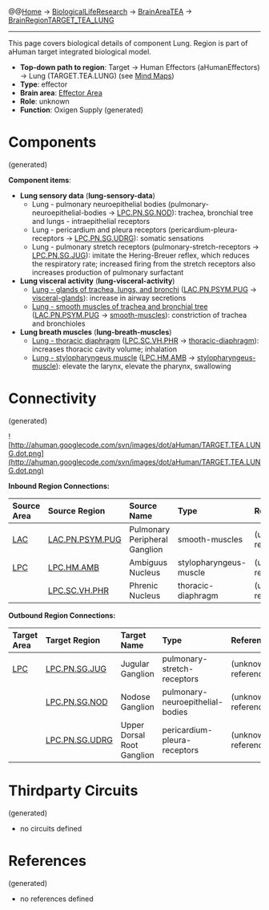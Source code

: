 @@[Home](Home.md) -> [BiologicalLifeResearch](BiologicalLifeResearch.md) -> [BrainAreaTEA](BrainAreaTEA.md) -> [BrainRegionTARGET\_TEA\_LUNG](BrainRegionTARGET_TEA_LUNG.md)

---


This page covers biological details of component Lung.
Region is part of aHuman target integrated biological model.

  * **Top-down path to region**: Target -> Human Effectors (aHumanEffectors) -> Lung (TARGET.TEA.LUNG) (see [Mind Maps](OverallMindMaps.md))
  * **Type**: effector
  * **Brain area**: [Effector Area](BrainAreaTEA.md)
  * **Role**: unknown
  * **Function**: Oxigen Supply
(generated)
# Components #
(generated)


**Component items**:
  * **Lung sensory data** (**lung-sensory-data**)
    * Lung - pulmonary neuroepithelial bodies (pulmonary-neuroepithelial-bodies -> [LPC.PN.SG.NOD](BrainRegionLPC_PN_SG_NOD.md)): trachea, bronchial tree and lungs - intraepithelial receptors
    * Lung - pericardium and pleura receptors (pericardium-pleura-receptors -> [LPC.PN.SG.UDRG](BrainRegionLPC_PN_SG_UDRG.md)): somatic sensations
    * Lung - pulmonary stretch receptors (pulmonary-stretch-receptors -> [LPC.PN.SG.JUG](BrainRegionLPC_PN_SG_JUG.md)): imitate the Hering-Breuer reflex, which reduces the respiratory rate; increased firing from the stretch receptors also increases production of pulmonary surfactant
  * **Lung visceral activity** (**lung-visceral-activity**)
    * [Lung - glands of trachea, lungs, and bronchi](http://education.yahoo.com/reference/gray/subjects/subject/237) ([LAC.PN.PSYM.PUG](BrainRegionLAC_PN_PSYM_PUG.md) -> [visceral-glands](HumanMusclesTorso.md)): increase in airway secretions
    * [Lung - smooth muscles of trachea and bronchial tree](http://en.wikipedia.org/wiki/Bronchus) ([LAC.PN.PSYM.PUG](BrainRegionLAC_PN_PSYM_PUG.md) -> [smooth-muscles](HumanMusclesTorso.md)): constriction of trachea and bronchioles
  * **Lung breath muscles** (**lung-breath-muscles**)
    * [Lung - thoracic diaphragm](http://en.wikipedia.org/wiki/Semispinalis_dorsi) ([LPC.SC.VH.PHR](BrainRegionLPC_SC_VH_PHR.md) -> [thoracic-diaphragm](HumanMusclesTorso.md)): increases thoracic cavity volume; inhalation
    * [Lung - stylopharyngeus muscle](http://en.wikipedia.org/wiki/Stylopharyngeus_muscle) ([LPC.HM.AMB](BrainRegionLPC_HM_AMB.md) -> [stylopharyngeus-muscle](HumanMusclesNeck.md)): elevate the larynx, elevate the pharynx, swallowing

# Connectivity #
(generated)


![http://ahuman.googlecode.com/svn/images/dot/aHuman/TARGET.TEA.LUNG.dot.png](http://ahuman.googlecode.com/svn/images/dot/aHuman/TARGET.TEA.LUNG.dot.png)

**Inbound Region Connections:**

| **Source Area** | **Source Region** | **Source Name** | **Type** | **Reference** |
|:----------------|:------------------|:----------------|:---------|:--------------|
| [LAC](BrainAreaLAC.md) | [LAC.PN.PSYM.PUG](BrainRegionLAC_PN_PSYM_PUG.md) | Pulmonary Peripheral Ganglion | smooth-muscles | (unknown reference) |
| [LPC](BrainAreaLPC.md) | [LPC.HM.AMB](BrainRegionLPC_HM_AMB.md) | Ambiguus Nucleus | stylopharyngeus-muscle | (unknown reference) |
|                 | [LPC.SC.VH.PHR](BrainRegionLPC_SC_VH_PHR.md) | Phrenic Nucleus | thoracic-diaphragm | (unknown reference) |

**Outbound Region Connections:**

| **Target Area** | **Target Region** | **Target Name** | **Type** | **Reference** |
|:----------------|:------------------|:----------------|:---------|:--------------|
| [LPC](BrainAreaLPC.md) | [LPC.PN.SG.JUG](BrainRegionLPC_PN_SG_JUG.md) | Jugular Ganglion | pulmonary-stretch-receptors | (unknown reference) |
|                 | [LPC.PN.SG.NOD](BrainRegionLPC_PN_SG_NOD.md) | Nodose Ganglion | pulmonary-neuroepithelial-bodies | (unknown reference) |
|                 | [LPC.PN.SG.UDRG](BrainRegionLPC_PN_SG_UDRG.md) | Upper Dorsal Root Ganglion | pericardium-pleura-receptors | (unknown reference) |

# Thirdparty Circuits #
(generated)

  * no circuits defined

# References #
(generated)

  * no references defined

